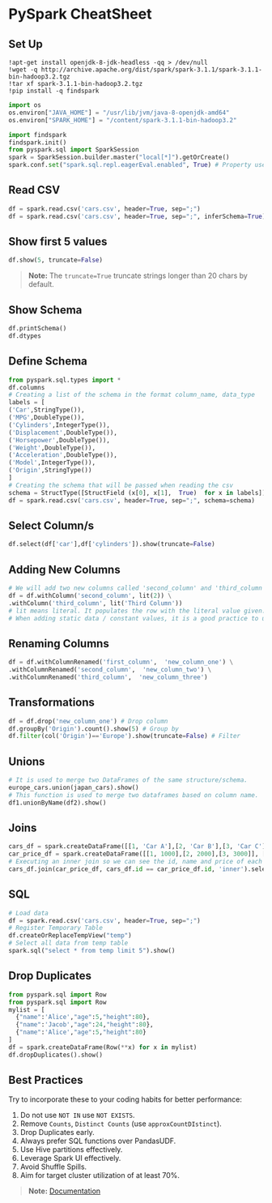 # PySpark CheatSheet

## Set Up
```
!apt-get install openjdk-8-jdk-headless -qq > /dev/null
!wget -q http://archive.apache.org/dist/spark/spark-3.1.1/spark-3.1.1-bin-hadoop3.2.tgz
!tar xf spark-3.1.1-bin-hadoop3.2.tgz
!pip install -q findspark
```

```python
import os
os.environ["JAVA_HOME"] = "/usr/lib/jvm/java-8-openjdk-amd64"
os.environ["SPARK_HOME"] = "/content/spark-3.1.1-bin-hadoop3.2"
```

```python
import findspark
findspark.init()
from pyspark.sql import SparkSession
spark = SparkSession.builder.master("local[*]").getOrCreate()
spark.conf.set("spark.sql.repl.eagerEval.enabled", True) # Property used to format output tables better
```

## Read CSV
```python
df = spark.read.csv('cars.csv', header=True, sep=";")
df = spark.read.csv('cars.csv', header=True, sep=";", inferSchema=True)
```

## Show first 5 values
```python
df.show(5, truncate=False) 
```
> **Note:** The `truncate=True` truncate strings longer than 20 chars by default.

## Show Schema
```python
df.printSchema()
df.dtypes
```

## Define Schema
```python
from pyspark.sql.types import *
df.columns
# Creating a list of the schema in the format column_name, data_type
labels = [
('Car',StringType()),
('MPG',DoubleType()),
('Cylinders',IntegerType()),
('Displacement',DoubleType()),
('Horsepower',DoubleType()),
('Weight',DoubleType()),
('Acceleration',DoubleType()),
('Model',IntegerType()),
('Origin',StringType())
]
# Creating the schema that will be passed when reading the csv
schema = StructType([StructField (x[0], x[1],  True)  for x in labels])
df = spark.read.csv('cars.csv', header=True, sep=";", schema=schema)
```
## Select Column/s
```python
df.select(df['car'],df['cylinders']).show(truncate=False)
```
## Adding New Columns
```python
# We will add two new columns called 'second_column' and 'third_column' at the end
df = df.withColumn('second_column', lit(2)) \
.withColumn('third_column', lit('Third Column'))
# lit means literal. It populates the row with the literal value given.
# When adding static data / constant values, it is a good practice to use it.
```
## Renaming Columns
```python
df = df.withColumnRenamed('first_column',  'new_column_one') \
.withColumnRenamed('second_column',  'new_column_two') \
.withColumnRenamed('third_column',  'new_column_three')
```
## Transformations
```python
df = df.drop('new_column_one') # Drop column
df.groupBy('Origin').count().show(5) # Group by
df.filter(col('Origin')=='Europe').show(truncate=False) # Filter
```

## Unions
```python
# It is used to merge two DataFrames of the same structure/schema.
europe_cars.union(japan_cars).show()
# This function is used to merge two dataframes based on column name.
df1.unionByName(df2).show()
```

## Joins
```python
cars_df = spark.createDataFrame([[1, 'Car A'],[2, 'Car B'],[3, 'Car C']], ["id", "car_name"])
car_price_df = spark.createDataFrame([[1, 1000],[2, 2000],[3, 3000]], ["id", "car_price"])
# Executing an inner join so we can see the id, name and price of each car in one row
cars_df.join(car_price_df, cars_df.id == car_price_df.id, 'inner').select(cars_df['id'],cars_df['car_name'],car_price_df['car_price']).show(truncate=False)
```

## SQL
```python
# Load data
df = spark.read.csv('cars.csv', header=True, sep=";")
# Register Temporary Table
df.createOrReplaceTempView("temp")
# Select all data from temp table
spark.sql("select * from temp limit 5").show()
```

## Drop Duplicates
```python
from pyspark.sql import Row
from pyspark.sql import Row
mylist = [
  {"name":'Alice',"age":5,"height":80},
  {"name":'Jacob',"age":24,"height":80},
  {"name":'Alice',"age":5,"height":80}
]
df = spark.createDataFrame(Row(**x) for x in mylist)
df.dropDuplicates().show()
```

## Best Practices
Try to incorporate these to your coding habits for better performance:
1.   Do not use `NOT IN` use `NOT EXISTS`.
2.   Remove `Counts`, `Distinct Counts` (use `approxCountDIstinct`).
3.   Drop Duplicates early.
4.   Always prefer SQL functions over PandasUDF.
5.   Use Hive partitions effectively.
6.   Leverage Spark UI effectively.
7.   Avoid Shuffle Spills.
8.   Aim for target cluster utilization of at least 70%.

> **Note:** [Documentation](https://colab.research.google.com/drive/1G894WS7ltIUTusWWmsCnF_zQhQqZCDOc)
